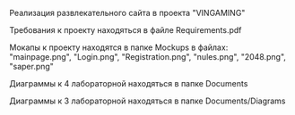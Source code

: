 Реализация развлекательного сайта в проекта "VINGAMING"

Требования к проекту находяться в файле Requirements.pdf

Мокапы к проекту находятся в папке Mockups в файлах: "mainpage.png", "Login.png", "Registration.png", "nules.png", "2048.png", "saper.png"

Диаграммы к 4 лабораторной находяться в папке Documents

Диаграммы к 3 лабораторной находяться в папке Documents/Diagrams
